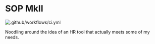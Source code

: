 # SOP MkII

![.github/workflows/ci.yml](https://github.com/richardTowers/sop_mark_two/workflows/.github/workflows/ci.yml/badge.svg)

Noodling around the idea of an HR tool that actually meets some of my needs.

